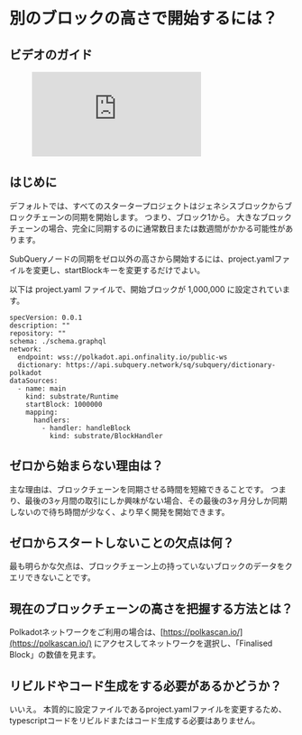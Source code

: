 # 別のブロックの高さで開始するには？

## ビデオのガイド

<figure class="video_container">
  <iframe src="https://www.youtube.com/embed/ZiNSXDMHmBk" frameborder="0" allowfullscreen="true"></iframe>
</figure>

## はじめに

デフォルトでは、すべてのスタータープロジェクトはジェネシスブロックからブロックチェーンの同期を開始します。 つまり、ブロック1から。 大きなブロックチェーンの場合、完全に同期するのに通常数日または数週間がかかる可能性があります。

SubQueryノードの同期をゼロ以外の高さから開始するには、project.yamlファイルを変更し、startBlockキーを変更するだけでよい。

以下は project.yaml ファイルで、開始ブロックが 1,000,000 に設定されています。

```shell
specVersion: 0.0.1
description: ""
repository: ""
schema: ./schema.graphql
network:
  endpoint: wss://polkadot.api.onfinality.io/public-ws
  dictionary: https://api.subquery.network/sq/subquery/dictionary-polkadot
dataSources:
  - name: main
    kind: substrate/Runtime
    startBlock: 1000000
    mapping:
      handlers:
        - handler: handleBlock
          kind: substrate/BlockHandler
```

## ゼロから始まらない理由は？

主な理由は、ブロックチェーンを同期させる時間を短縮できることです。 つまり、最後の3ヶ月間の取引にしか興味がない場合、その最後の3ヶ月分しか同期しないので待ち時間が少なく、より早く開発を開始できます。

## ゼロからスタートしないことの欠点は何？

最も明らかな欠点は、ブロックチェーン上の持っていないブロックのデータをクエリできないことです。

## 現在のブロックチェーンの高さを把握する方法とは？

Polkadotネットワークをご利用の場合は、[https://polkascan.io/](https://polkascan.io/) にアクセスしてネットワークを選択し、「Finalised Block」の数値を見ます。

## リビルドやコード生成をする必要があるかどうか？

いいえ。 本質的に設定ファイルであるproject.yamlファイルを変更するため、typescriptコードをリビルドまたはコード生成する必要はありません。
